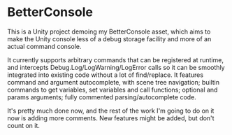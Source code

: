 # BetterConsole
This is a Unity project demoing my BetterConsole asset, which aims to make the Unity console less of a debug storage facility and more of an actual command console.

It currently supports arbitrary commands that can be registered at runtime, and intercepts Debug.Log/LogWarning/LogError calls so it can be smoothly integrated into existing code without a lot of find/replace. It features command and argument autocomplete, with scene tree navigation; builtin commands to get variables, set variables and call functions; optional and params arguments; fully commented parsing/autocomplete code.

It's pretty much done now, and the rest of the work I'm going to do on it now is adding more comments. New features might be added, but don't count on it.
